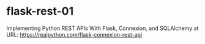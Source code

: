 # flask-rest-01
Implementing  Python REST APIs With Flask, Connexion, and SQLAlchemy at URL: https://realpython.com/flask-connexion-rest-api
